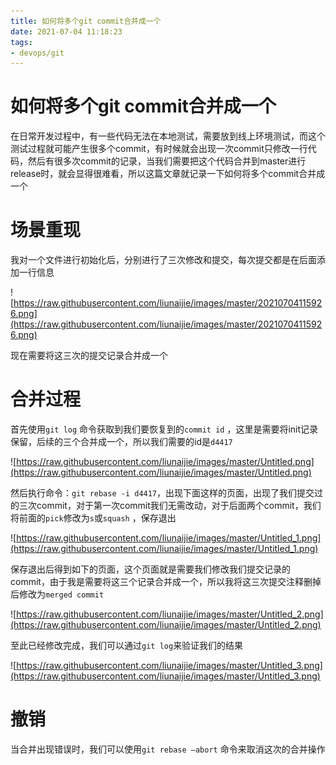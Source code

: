 ```yaml
---
title: 如何将多个git commit合并成一个
date: 2021-07-04 11:18:23
tags: 
- devops/git
---
```


# 如何将多个git commit合并成一个

在日常开发过程中，有一些代码无法在本地测试，需要放到线上环境测试，而这个测试过程就可能产生很多个commit，有时候就会出现一次commit只修改一行代码，然后有很多次commit的记录，当我们需要把这个代码合并到master进行release时，就会显得很难看，所以这篇文章就记录一下如何将多个commit合并成一个

# 场景重现

我对一个文件进行初始化后，分别进行了三次修改和提交，每次提交都是在后面添加一行信息

![https://raw.githubusercontent.com/liunaijie/images/master/20210704115926.png](https://raw.githubusercontent.com/liunaijie/images/master/20210704115926.png)

现在需要将这三次的提交记录合并成一个

<!--more-->

# 合并过程

首先使用`git log` 命令获取到我们要恢复到的`commit id` ，这里是需要将init记录保留，后续的三个合并成一个，所以我们需要的id是`d4417` 

![https://raw.githubusercontent.com/liunaijie/images/master/Untitled.png](https://raw.githubusercontent.com/liunaijie/images/master/Untitled.png)

然后执行命令：`git rebase -i d4417`，出现下面这样的页面，出现了我们提交过的三次commit，对于第一次commit我们无需改动，对于后面两个commit，我们将前面的`pick`修改为`s`或`squash` ，保存退出

![https://raw.githubusercontent.com/liunaijie/images/master/Untitled_1.png](https://raw.githubusercontent.com/liunaijie/images/master/Untitled_1.png)

保存退出后得到如下的页面，这个页面就是需要我们修改我们提交记录的commit，由于我是需要将这三个记录合并成一个，所以我将这三次提交注释删掉后修改为`merged commit` 

![https://raw.githubusercontent.com/liunaijie/images/master/Untitled_2.png](https://raw.githubusercontent.com/liunaijie/images/master/Untitled_2.png)

 至此已经修改完成，我们可以通过`git log`来验证我们的结果

![https://raw.githubusercontent.com/liunaijie/images/master/Untitled_3.png](https://raw.githubusercontent.com/liunaijie/images/master/Untitled_3.png)

# 撤销

当合并出现错误时，我们可以使用`git rebase —abort` 命令来取消这次的合并操作